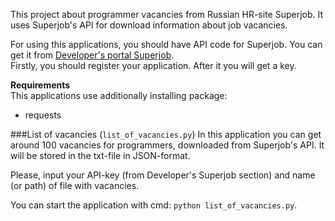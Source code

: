 This project about programmer vacancies from Russian HR-site Superjob. It uses Superjob's API for download information about job vacancies.

For using this applications, you should have API code for Superjob. You can get it from [Developer's portal Superjob](https://api.superjob.ru/).    
Firstly, you should register your application. After it you will get a key.

**Requirements**  
This applications use additionally installing package: 
* requests

###List of vacancies (`list_of_vacancies.py`)
In this application you can get around 100 vacancies for programmers, downloaded from Superjob's API. It will be stored in the txt-file in JSON-format.

Please, input your API-key (from Developer's Superjob section) and name (or path) of file with vacancies.

You can start the application with cmd: `python list_of_vacancies.py`. 